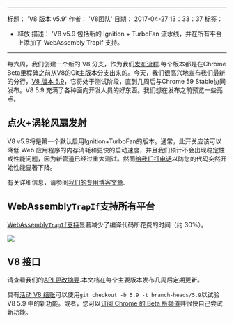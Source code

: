 ***

标题： 'V8 版本 v5.9'
作者： 'V8团队'
日期： 2017-04-27 13：33：37
标签：

*   释放
    描述： 'V8 v5.9 包括新的 Ignition + TurboFan 流水线，并在所有平台上添加了 WebAssembly TrapIf 支持。

***

每六周，我们创建一个新的 V8 分支，作为我们[发布流程](/docs/release-process).每个版本都是在Chrome Beta里程碑之前从V8的Git主版本分支出来的。今天，我们很高兴地宣布我们最新的分行，[V8 版本 5.9](https://chromium.googlesource.com/v8/v8.git/+log/branch-heads/5.9)，它将处于测试阶段，直到几周后与Chrome 59 Stable协同发布。V8 5.9 充满了各种面向开发人员的好东西。我们想在发布之前预览一些亮点。

## 点火+涡轮风扇发射

V8 v5.9将是第一个默认启用Ignition+TurboFan的版本。通常，此开关应该可以降低 Web 应用程序的内存消耗和更快的启动速度，并且我们预计不会出现稳定性或性能问题，因为新管道已经过重大测试。然而[给我们打电话](https://bugs.chromium.org/p/v8/issues/entry?template=Bug%20report%20for%20the%20new%20pipeline)以防您的代码突然开始性能显著下降。

有关详细信息，请参阅[我们的专用博客文章](/blog/launching-ignition-and-turbofan).

## WebAssembly`TrapIf`支持所有平台

[WebAssembly`TrapIf`支持](https://chromium.googlesource.com/v8/v8/+/98fa962e5f342878109c26fd7190573082ac3abe)显著减少了编译代码所花费的时间（约 30%）。

![](/\_img/v8-release-59/angrybots.png)

## V8 接口

请查看我们的[API 更改摘要](https://docs.google.com/document/d/1g8JFi8T_oAE\_7uAri7Njtig7fKaPDfotU6huOa1alds/edit).本文档在每个主要版本发布几周后定期更新。

具有[活动 V8 结账](/docs/source-code#using-git)可以使用`git checkout -b 5.9 -t branch-heads/5.9`以试验 V8 5.9 中的新功能。或者，您可以[订阅 Chrome 的 Beta 版频道](https://www.google.com/chrome/browser/beta.html)并很快自己尝试新功能。
